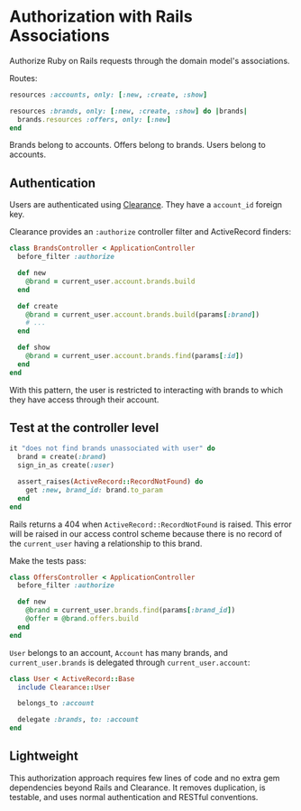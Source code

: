 # Authorization with Rails Associations

Authorize Ruby on Rails requests through the domain model's associations.

Routes:

```ruby
resources :accounts, only: [:new, :create, :show]

resources :brands, only: [:new, :create, :show] do |brands|
  brands.resources :offers, only: [:new]
end
```

Brands belong to accounts.
Offers belong to brands.
Users belong to accounts.

## Authentication

Users are authenticated using [Clearance].
They have a `account_id` foreign key.

[Clearance]: http://github.com/thoughtbot/clearance

Clearance provides an `:authorize` controller filter and ActiveRecord finders:

```ruby
class BrandsController < ApplicationController
  before_filter :authorize

  def new
    @brand = current_user.account.brands.build
  end

  def create
    @brand = current_user.account.brands.build(params[:brand])
    # ...
  end

  def show
    @brand = current_user.account.brands.find(params[:id])
  end
end
```

With this pattern,
the user is restricted to interacting with brands
to which they have access through their account.

## Test at the controller level

```ruby
it "does not find brands unassociated with user" do
  brand = create(:brand)
  sign_in_as create(:user)

  assert_raises(ActiveRecord::RecordNotFound) do
    get :new, brand_id: brand.to_param
  end
end
```

Rails returns a 404 when `ActiveRecord::RecordNotFound` is raised.
This error will be raised in our access control scheme because
there is no record of the `current_user` having a relationship to this brand.

Make the tests pass:

```ruby
class OffersController < ApplicationController
  before_filter :authorize

  def new
    @brand = current_user.brands.find(params[:brand_id])
    @offer = @brand.offers.build
  end
end
```

`User` belongs to an account,
`Account` has many brands,
and `current_user.brands` is delegated through `current_user.account`:

```ruby
class User < ActiveRecord::Base
  include Clearance::User

  belongs_to :account

  delegate :brands, to: :account
end
```

## Lightweight

This authorization approach requires few lines of code
and no extra gem dependencies beyond Rails and Clearance.
It removes duplication,
is testable,
and uses normal authentication and RESTful conventions.
